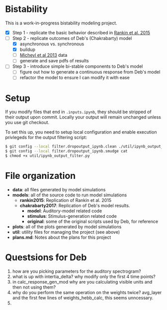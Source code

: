 
# Bistability

This is a work-in-progress bistability modeling project. 

- [x] Step 1 - replicate the basic behavior described in [Rankin et al. 2015](https://doi.org/10.1371/journal.pcbi.1004555)
- [ ] Step 2 - replicate outcomes of Deb's (Chakrabarty) model
  - [x] asynchronous vs. synchronous
  - [x] buildup
  - [ ] [Micheyl et al 2013](https://doi.org/10.1121/1.4789866) data
  - [ ] generate and save pdfs of results
- [ ] Step 3 - introduce simple bi-stable components to Deb's model
  - [ ] figure out how to generate a continuous response 
        from Deb's model
  - [ ] refactor the model to ensure I can modify it with ease

# Setup

If you modify files that end in `.inputs.ipynb`, they should be stripped of
their output upon commit. Locally your output will remain unchanged unless you
use git checkout.

To set this up, you need to setup local configuration and enable execution privlegeds for the output filtering script:

```sh
$ git config --local filter.dropoutput_ipynb.clean ./util/ipynb_output_filter.py
$ git config --local filter.dropoutput_ipynb.smudge cat
$ chmod +x util/ipynb_output_filter.py
```

# File organization

* **data**: all files generated by model simulations
* **models**: all of the source code to run model simulations
  * **rankin2015**: Replication of Rankin et al. 2015
  * **chakrabarty2017**: Replication of Deb's model results.
    * **model**: Auditory-model related code
	* **stimulus**: Stimulus-generation related code
	* **original**: some of the original scripts used by Deb, for reference
* **plots**: all of the plots generated by model simulations
* **util**: utility files for managing the project (see above)
* **plans.md**: Notes about the plans for this project

# Questsions for Deb
1. how are you picking parameters for the auditory spectrogram?
2. what is up with intertia_delta? why modify only the first 4 time points?
3. in calc_response_gen_mod why are you calculating visible units and then not using them?
4. why do you perform the same operation on the weights twice? avg_layer
   and the first few lines of weights_hebb_calc, this seems unncessary.
5. 
